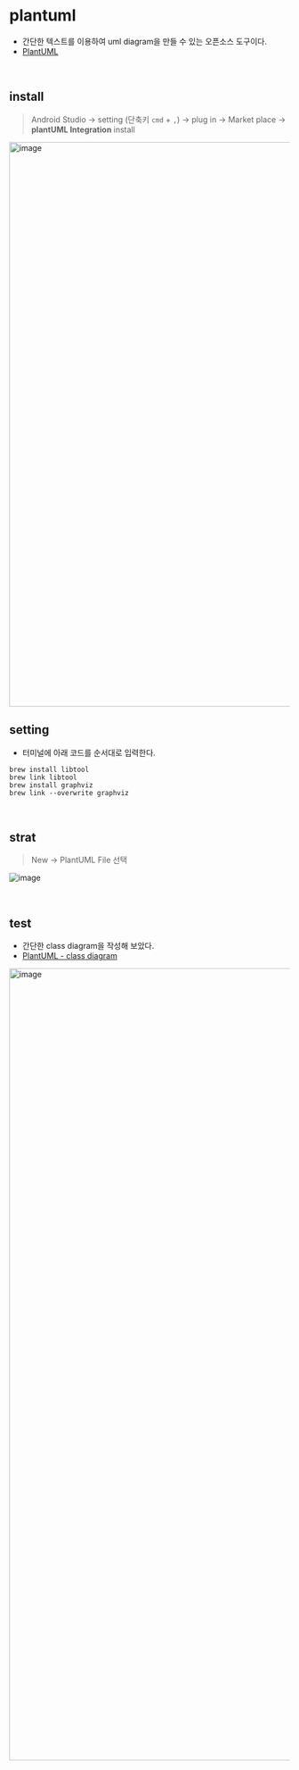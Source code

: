 # plantuml
- 간단한 텍스트를 이용하여 uml diagram을 만들 수 있는 오픈소스 도구이다.
- [PlantUML](https://plantuml.com/ko/)  
<br/>

## install
> Android Studio -> setting (단축키 `cmd` + `,`) -> plug in -> Market place -> **plantUML Integration** install

<img width="1012" alt="image" src="https://github.com/yujiyeong/TIL/assets/149862753/132a3719-849a-4724-95c7-c89cd19baaad">

<br/>

## setting  
- 터미널에 아래 코드를 순서대로 입력한다.  
```
brew install libtool
brew link libtool
brew install graphviz
brew link --overwrite graphviz
```
<br/>

## strat
> New -> PlantUML File 선택
 
![image](https://github.com/yujiyeong/TIL/assets/149862753/9703dd47-f486-4b19-9366-264e80dbfee6)

<br/>

## test
- 간단한 class diagram을 작성해 보았다.  
- [PlantUML - class diagram](https://plantuml.com/ko/class-diagram)  

<img width="1420" alt="image" src="https://github.com/yujiyeong/TIL/assets/149862753/96d98f87-75e3-46d1-b106-8128c4c42cb6">

<br/>
